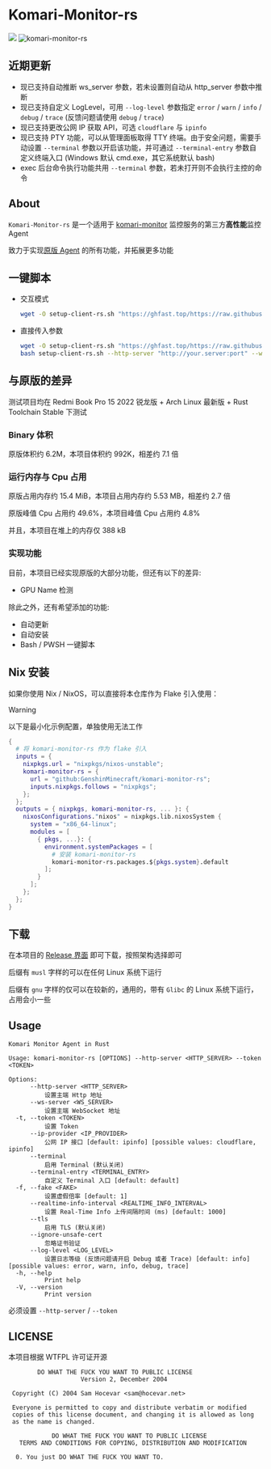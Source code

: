# Komari-Monitor-rs

![](https://hitscounter.dev/api/hit?url=https%3A%2F%2Fgithub.com%2Frsbench%2Frsbench&label=&icon=github&color=%23160d27)
![komari-monitor-rs](https://socialify.git.ci/GenshinMinecraft/komari-monitor-rs/image?custom_description=Komari+%E7%AC%AC%E4%B8%89%E6%96%B9+Agent+%7C+%E9%AB%98%E6%80%A7%E8%83%BD&description=1&font=KoHo&forks=1&issues=1&language=1&name=1&owner=1&pattern=Floating+Cogs&pulls=1&stargazers=1&theme=Auto)

## 近期更新

- 现已支持自动推断 ws_server 参数，若未设置则自动从 http_server 参数中推断
- 现已支持自定义 LogLevel，可用 `--log-level` 参数指定 `error` / `warn` / `info` / `debug` / `trace` (反馈问题请使用 `debug` / `trace`)
- 现已支持更改公网 IP 获取 API，可选 `cloudflare` 与 `ipinfo`
- 现已支持 PTY 功能，可以从管理面板取得 TTY 终端。由于安全问题，需要手动设置 `--terminal` 参数以开启该功能，并可通过 `--terminal-entry` 参数自定义终端入口 (Windows 默认 cmd.exe，其它系统默认 bash)
- exec 后台命令执行功能共用 `--terminal` 参数，若未打开则不会执行主控的命令

## About

`Komari-Monitor-rs` 是一个适用于 [komari-monitor](https://github.com/komari-monitor) 监控服务的第三方**高性能**监控
Agent

致力于实现[原版 Agent](https://github.com/komari-monitor/komari-agent) 的所有功能，并拓展更多功能

## 一键脚本

- 交互模式

  ```bash
  wget -O setup-client-rs.sh "https://ghfast.top/https://raw.githubusercontent.com/GenshinMinecraft/komari-monitor-rs/refs/heads/main/install.sh" && chmod +x setup-client-rs.sh && bash ./setup-client-rs.sh
  ```

- 直接传入参数

  ```bash
  wget -O setup-client-rs.sh "https://ghfast.top/https://raw.githubusercontent.com/GenshinMinecraft/komari-monitor-rs/refs/heads/main/install.sh" && chmod +x setup-client-rs.sh
  bash setup-client-rs.sh --http-server "http://your.server:port" --ws-server "ws://your.server:port" --token "your_token"
  ```

## 与原版的差异

测试项目均在 Redmi Book Pro 15 2022 锐龙版 + Arch Linux 最新版 + Rust Toolchain Stable 下测试

### Binary 体积

原版体积约 6.2M，本项目体积约 992K，相差约 7.1 倍

### 运行内存与 Cpu 占用

原版占用内存约 15.4 MiB，本项目占用内存约 5.53 MB，相差约 2.7 倍

原版峰值 Cpu 占用约 49.6%，本项目峰值 Cpu 占用约 4.8%

并且，本项目在堆上的内存仅 388 kB

### 实现功能

目前，本项目已经实现原版的大部分功能，但还有以下的差异:

- GPU Name 检测

除此之外，还有希望添加的功能:

- 自动更新
- 自动安装
- Bash / PWSH 一键脚本

## Nix 安装

如果你使用 Nix / NixOS，可以直接将本仓库作为 Flake 引入使用：

> [!WARNING]
> 以下是最小化示例配置，单独使用无法工作

```nix
{
  # 将 komari-monitor-rs 作为 flake 引入
  inputs = {
    nixpkgs.url = "nixpkgs/nixos-unstable";
    komari-monitor-rs = {
      url = "github:GenshinMinecraft/komari-monitor-rs";
      inputs.nixpkgs.follows = "nixpkgs";
    };
  };
  outputs = { nixpkgs, komari-monitor-rs, ... }: {
    nixosConfigurations."nixos" = nixpkgs.lib.nixosSystem {
      system = "x86_64-linux";
      modules = [
        { pkgs, ...}: {
          environment.systemPackages = [
            # 安装 komari-monitor-rs
            komari-monitor-rs.packages.${pkgs.system}.default
          ];
        }
      ];
    };
  };
}
```

## 下载

在本项目的 [Release 界面](https://github.com/GenshinMinecraft/komari-monitor-rs/releases/tag/latest) 即可下载，按照架构选择即可

后缀有 `musl` 字样的可以在任何 Linux 系统下运行

后缀有 `gnu` 字样的仅可以在较新的，通用的，带有 `Glibc` 的 Linux 系统下运行，占用会小一些

## Usage

```
Komari Monitor Agent in Rust

Usage: komari-monitor-rs [OPTIONS] --http-server <HTTP_SERVER> --token <TOKEN>

Options:
      --http-server <HTTP_SERVER>
          设置主端 Http 地址
      --ws-server <WS_SERVER>
          设置主端 WebSocket 地址
  -t, --token <TOKEN>
          设置 Token
      --ip-provider <IP_PROVIDER>
          公网 IP 接口 [default: ipinfo] [possible values: cloudflare, ipinfo]
      --terminal
          启用 Terminal (默认关闭)
      --terminal-entry <TERMINAL_ENTRY>
          自定义 Terminal 入口 [default: default]
  -f, --fake <FAKE>
          设置虚假倍率 [default: 1]
      --realtime-info-interval <REALTIME_INFO_INTERVAL>
          设置 Real-Time Info 上传间隔时间 (ms) [default: 1000]
      --tls
          启用 TLS (默认关闭)
      --ignore-unsafe-cert
          忽略证书验证
      --log-level <LOG_LEVEL>
          设置日志等级 (反馈问题请开启 Debug 或者 Trace) [default: info] [possible values: error, warn, info, debug, trace]
  -h, --help
          Print help
  -V, --version
          Print version
```

必须设置 `--http-server` / `--token`

## LICENSE

本项目根据 WTFPL 许可证开源

```
        DO WHAT THE FUCK YOU WANT TO PUBLIC LICENSE 
                    Version 2, December 2004 

 Copyright (C) 2004 Sam Hocevar <sam@hocevar.net> 

 Everyone is permitted to copy and distribute verbatim or modified 
 copies of this license document, and changing it is allowed as long 
 as the name is changed. 

            DO WHAT THE FUCK YOU WANT TO PUBLIC LICENSE 
   TERMS AND CONDITIONS FOR COPYING, DISTRIBUTION AND MODIFICATION 

  0. You just DO WHAT THE FUCK YOU WANT TO.
```
